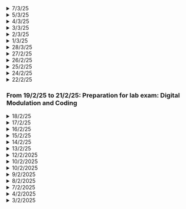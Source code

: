 <details>
  <summary>7/3/25</summary>

  # Key Learnings
  - Digital Modulation and Coding (DMC) SEE
  - RF Circuits Revision
  - Digital VSLI First 2 units revision
  </details>
<details>
  <summary>5/3/25</summary>

  # Key Learnings
  - Entrepreneurship and Intellectual Property Rights SEE
  - Revision of Digital Modulation and Coding
  - Veritasium's Video on Infinite Slits experiment: All possible paths taken by light
  </details>
<details>
  <summary>4/3/25</summary>

  # Key Learnings
  - Case Study on Amul's entry into the Protein Market
  - How did a 26 year old CEO of Eicher Motors save Royal Enfield from a disaster? Case Study.
  - Intellectual Property Revision
  - Digital VLSI Revision: Low Power Analysis
  </details>
<details>
  <summary>3/3/25</summary>

  # Key Learnings
  - Digital Modulation and Coding Revision
  - Entrepreneurship: Market Analysis, Trends, Feasibility, Business Plan etc.
  - OnShape: Wormholes (Surface Modeling)
  - VLSI Revision: BiCMOS ckts
  </details>
<details>
  <summary>2/3/25</summary>

  # Key Learnings
  - VLSI Revision: Dynamic CMOS and Domino CMOS, charge sharing problem
  - Mahabarath TV show
  - Taare Zameen Par Film
  </details>
<details>
  <summary>1/3/25</summary>

  # Key Learnings
  - VLSI Revision: CMOS Circuits: MUX, latches, flip-flops etc.
  - RF Circuits: Waveguides
  - Pointers Revision
  - DSA: Book Allocation, Painters Partition, Aggressive Cows, DNF Sorting algorithm
  - Surface Modeling of the Klein Bottle: [YT](https://www.youtube.com/watch?v=yMW9tkqDe6w)
  - Next up on OnShape: [Warmholes?](https://www.youtube.com/watch?v=zbXe2QOkYec)
  - PCB Designing: Continuation of the STM32 Board
  </details>
<details>
  <summary>28/3/25</summary>

  # Key Learnings
  - Cloud Computing Basics
  - VLSI Revise: CMOS Circuits
  - RF: Intro to Microwaves, Transmission lines
  - OnShape: Making of spectacle frame: Almost Done
  - Some Business Ideas are right in front of you: Experience -> Insight -> Idea
  - You can actually beat competitors however big they are
  - Be really good at one or two things, outsource the rest
  - Faster Rise = Faster Fall is more common
  </details>
<details>
  <summary>27/2/25</summary>

  # Key Learnings
  - What are Holograms? Video by 3B1B
  - What telescopes to buy and what not to buy? What are dobsonian telescopes? Always buy from good and reputed astronomy retailers. Whether you want to get into traditional astronomy which involves looking into an eyepiece or you wan't to indulge in astrophotography which involves an inbuilt camera to take high resolution photos? What is borter scale?
  - DSA: 3 Problems: Peak Index, Search in Rotated Sorted Array, Single element 
  </details>
<details>
  <summary>26/2/25</summary>
  
  # Key Learnings
  - Elon Musk Biography
  - Pointers revision up to 2D arrays
  - Foundation Book by Isaac Asimov
  - Warp Drive Concept: Just an idea
  - DSA stuff
  </details>
<details>
  <summary>25/2/25</summary>

  # Key Learnings
  - [Shared Folder in VM](https://www.youtube.com/watch?v=TtTtpPL0L8I)
  - What is bad HEAD error in git? I actually deleted this repo and again did remote add using tokens. Is there an easier way?
  - Elon Musk Book
  - VLSI Basics Revision
  - Pointers Revision in C
  - Buffer Overflow basics: [YT1](https://www.youtube.com/watch?v=c2BvS2VqDWg), [YT2](https://www.youtube.com/watch?v=hJ8IwyhqzD4) and [YT3](https://www.youtube.com/watch?v=V9lMxx3iFWU&t=431s)
  ## Laser Communication in space
  - [YT1](https://www.youtube.com/watch?v=VsKgYmQS-Kw)
  - [YT2](https://www.youtube.com/watch?v=U49fpCeYG2g)
  - [YT3](https://www.youtube.com/watch?v=Ztfph50vOhg)
  ## Inconel Alloy Research
  - [YT1](https://www.youtube.com/watch?v=Dxcy7okw8DQ)
  - [YT2](https://www.youtube.com/watch?v=6Ycz-wtxHIE)
  - [YT3](https://www.youtube.com/watch?v=0pkevbUUgZs)
  </details>
<details>
  <summary>24/2/25</summary>

  # Key Learnings
  - Elon Musk Book: His journey through Roadster and Model S Car
  - Flight Without Formula: Cambers on top surface and bottom surface of the wing, slots and flaps, different types of flaps, Aspect Ratio: Ratio of span(length) to its chord (breadth), wings with higher aspect ratio have less induced drag, disadvantages: added weight and more difficult to manoeuvre, more space in hangar etc.
  - [Mandelbrot Set](https://mathigon.org/course/fractals/mandelbrot). Great visuals provided.
  - SFML: Bezier Curve complete implementation, Sierpinski Triangle Generation
  - SFML Ideas: Can I project a 3D cube on the window? Can I rotate it to create an animation? Can I build a tesseract? Can I actually visualize 4D or at least try to?
  - OnShape: Making of eyewear: frames. A small introduction to FeatureScript, a native language developed by Onshape, making a slot feature.
  </details>
<details>
  <summary>22/2/25</summary>

  # Key Learnings
  - Elon Musk Book
  - Complete breakdown of the Airlines business
  - Complete breakdown of the EV industry in India
  </details>

### From 19/2/25 to 21/2/25: Preparation for lab exam: Digital Modulation and Coding

<details>
  <summary>18/2/25</summary>

  # Key Learnings
  - Elon Musk Book
  - Brainstorming our Start-up idea and knowing our potential buyers.
  - Some real estate legal terms and important properties
  - DTSP Lab SEE
  </details>
<details>
  <summary>17/2/25</summary>

  # Key Learnings
  - Elon Musk Book
  - DTSP Lab programs revision and old notes revision.
  </details>
<details>
  <summary>16/2/25</summary>
  
  # Key Learnings
  - Elon Musk Book
  - Rasterization in great detail: Concept of perspective divide
  - Aerodynamics: Idea of polished surface and rough surface, boundary layer, idea of circulation.
  - Discrete Time Signal Processing: Lab Programs revised
  </details>
<details>
  <summary>15/2/25</summary>

  # Key Learnings
  - Elon Musk Book
  - Difference between rasterization and ray-tracing. Ray-tracing being image centric and rasterization being object-centric.
  - Processes involved in rasterization: Projection of 3D coordinates on to raster space of 2D. Then checking if pixels are within the 2D triangles (projected).
  - Good read for [Rasterization](https://www.scratchapixel.com/lessons/3d-basic-rendering/rasterization-practical-implementation/overview-rasterization-algorithm.html)
  - Flight and different types of drag what it depends on
  - SFML: Drew a basic 3rd degree Bezier Curve, made a simple 2D asteroid game 
  - DSA: 2D matrices: search-I and search-II, spiral matrix
  - Wingtip vortices: [YT-1](https://www.youtube.com/watch?v=xyKwrU7fRY4), [YT-2](https://www.youtube.com/watch?v=MnB6Lqr91Yc) and [YT-3](https://www.youtube.com/watch?v=FFgbUx1GdxM).
  - Vortex Gen: [YT](https://www.youtube.com/watch?v=eP-YUDe9HF0)
  </details>
<details>
  <summary>14/2/25</summary>

  # Key Learnings
  - Elon Musk - Biography
  - Carbon Fiber - Its characteristics and uses
  </details>
<details>
  <summary>13/2/25</summary>

  # Key Learnings
  - Flight without Formulae: Drag and Lift and angle of attack
  - Bezier Curve: intuition, thinking of how to code it in SFML
  - Foundation by Isaac Asimov
  - Brainstormed the startup idea of mine
  - Ray tracing algorithm revisit
  - SFML: Simulated Refraction
  </details>

<details>
  <summary>12/2/2025</summary>

  # Key Learnings
  - Evaluating my business idea: 3D printers (Plastic and Metal)
  - Foundation by Isaac Asimov
  - Basics of flight: Flight without forumlae
  - Learnt about templates in C++
  - SFML: Collision program works
  ## Project Based Learning
  - Learnt about Ray tracing algorithm implementation in C++
  - Forward ray tracing and its downside and the benefit of backward raytracing
  - Calculating the reflection, refraction and applying the fresnel equation to know the blend ratio.
  - Rendering a frame: involves dispatching a primary ray for every pixel within frame buffer.
  - There are two types of rays: primary ray and shadow ray
  - [Learn more](https://www.scratchapixel.com/lessons/3d-basic-rendering/introduction-to-ray-tracing/how-does-it-work.html)
  </details>

<details>
  <summary>10/2/2025</summary>

  # Key Learnings
  - Evaluating my business idea: 3D printers (Plastic and Metal)
  - Foundation by Isaac Asimov
  - How to become an idea machine? Keep observing, keep reading, note down the problems that you face immediately, understand the entire supply chain of your business.
  </details>

<details>
  <summary>10/2/2025</summary>

  # Key Learnings
  - Understanding the equations of the inverted pendulum using Newton's equations
  - Rotational Motion revision of equations and theorems
  </details>

<details>
  <summary>9/2/2025</summary>

  # Key Learnings
  - Center of Mass Problems, collision problems, thought of how to simulate it.
  - SFML: collision practice, understood addition of delay, visualized sorting algorithm: selection sorting, understood the difference between vertex, vertexArray and vector
  </details>
<details>
  <summary>8/2/2025</summary>

  # Key Learnings
  - Fight Dynamics basics
  - Centre of Mass Revision
  - SFML: A very simple graphing calculator implementation successful, visualized triangular, sawtooth and square waves using fourier series
  </details>
<details>
  <summary>7/2/2025</summary>

  # Key Learnings
  - PCB Designing: STM32 Board
  - SPI, I2C, UART tutorials: [YT ref 1](https://www.youtube.com/watch?v=IyGwvGzrqp8) and [YT ref 2](https://www.youtube.com/watch?v=eheh938ESU0)
  - SFML: Very basic paint app successfully built
  </details>
<details>
  <summary>4/2/2025</summary>

  ## Key Learnings
  - Application of our B2B business model on Restaurants and projecting growth
  - Creating our own Trademark for our business model
  </details>
<details>
  <summary>3/2/2025</summary>

  ## Key Learnings
  - Why do most restaurants fail? A case study on it.
  - What are the rights of a patentee.
  - What are the claims and how does it work?
</details>
